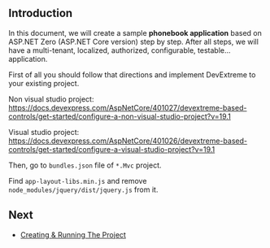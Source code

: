 ## Introduction

In this document, we will create a sample **phonebook application** based on ASP.NET Zero (ASP.NET Core version) step by step. After all steps, we will have a multi-tenant, localized, authorized, configurable,
testable... application.

First of all you should follow that directions and implement DevExtreme to your existing project.

Non visual studio project: https://docs.devexpress.com/AspNetCore/401027/devextreme-based-controls/get-started/configure-a-non-visual-studio-project?v=19.1

Visual studio project: https://docs.devexpress.com/AspNetCore/401026/devextreme-based-controls/get-started/configure-a-visual-studio-project?v=19.1

Then, go to `bundles.json` file of  `*.Mvc`  project. 

Find `app-layout-libs.min.js` and remove `node_modules/jquery/dist/jquery.js` from it.

## Next

* [Creating & Running The Project](Developing-Step-By-Step-Core-DevExtreme-Creating-Running-Project.md)

